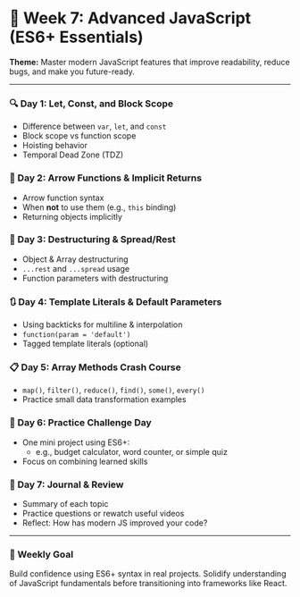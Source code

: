 # 📅 Week 7: Advanced JavaScript (ES6+ Essentials)

**Theme:** Master modern JavaScript features that improve readability, reduce bugs, and make you future-ready.

---

### 🔍 Day 1: Let, Const, and Block Scope

- Difference between `var`, `let`, and `const`
- Block scope vs function scope
- Hoisting behavior
- Temporal Dead Zone (TDZ)

### 🧱 Day 2: Arrow Functions & Implicit Returns

- Arrow function syntax
- When **not** to use them (e.g., `this` binding)
- Returning objects implicitly

### 🧩 Day 3: Destructuring & Spread/Rest

- Object & Array destructuring
- `...rest` and `...spread` usage
- Function parameters with destructuring

### 🔃 Day 4: Template Literals & Default Parameters

- Using backticks for multiline & interpolation
- `function(param = 'default')`
- Tagged template literals (optional)

### 📋 Day 5: Array Methods Crash Course

- `map()`, `filter()`, `reduce()`, `find()`, `some()`, `every()`
- Practice small data transformation examples

### 🔄 Day 6: Practice Challenge Day

- One mini project using ES6+:
  - e.g., budget calculator, word counter, or simple quiz
- Focus on combining learned skills

### 📝 Day 7: Journal & Review

- Summary of each topic
- Practice questions or rewatch useful videos
- Reflect: How has modern JS improved your code?

---

### 🎯 Weekly Goal

Build confidence using ES6+ syntax in real projects. Solidify understanding of JavaScript fundamentals before transitioning into frameworks like React.
